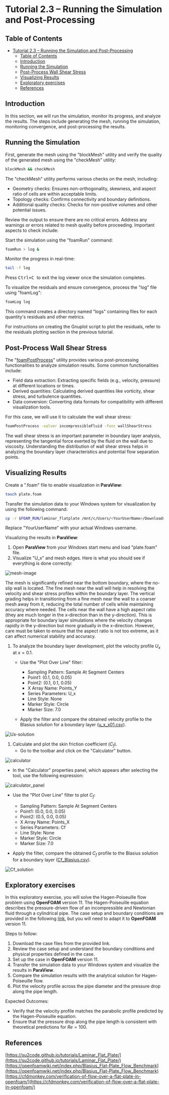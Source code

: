 # Tutorial 2.3 – Running the Simulation and Post-Processing

##  Table of Contents
- [Tutorial 2.3 – Running the Simulation and Post-Processing](#tutorial-23--running-the-simulation-and-post-processing)
  - [Table of Contents](#table-of-contents)
  - [Introduction](#introduction)
  - [Running the Simulation](#running-the-simulation)
  - [Post-Process Wall Shear Stress](#post-process-wall-shear-stress)
  - [Visualizing Results](#visualizing-results)
  - [Exploratory exercises](#exploratory-exercises)
  - [References](#references)

## Introduction

In this section, we will run the simulation, monitor its progress, and analyze the results. The steps include generating the mesh, running the simulation, monitoring convergence, and post-processing the results.

## Running the Simulation

First, generate the mesh using the "blockMesh" utility and verify the quality of the generated mesh using the "checkMesh" utility:

```bash
blockMesh && checkMesh
```

The "checkMesh" utility performs various checks on the mesh, including:
- Geometry checks: Ensures non-orthogonality, skewness, and aspect ratio of cells are within acceptable limits.
- Topology checks: Confirms connectivity and boundary definitions.
- Additional quality checks: Checks for non-positive volumes and other potential issues.

Review the output to ensure there are no critical errors. Address any warnings or errors related to mesh quality before proceeding. Important aspects to check include:

Start the simulation using the "foamRun" command:

```bash
foamRun > log &
```

Monitor the progress in real-time:

```bash
tail -f log
```

Press <kbd> Ctrl+C </kbd> to exit the log viewer once the simulation completes.

To visualize the residuals and ensure convergence, process the "log" file using "foamLog":

```bash
foamLog log
```

This command creates a directory named "logs" containing files for each quantity's residuals and other metrics.

For instructions on creating the Gnuplot script to plot the residuals, refer to the residuals plotting section in the previous tutorial.

## Post-Process Wall Shear Stress

The "[foamPostProcess](https://doc.cfd.direct/openfoam/user-guide-v11/post-processing-functionality)" utility provides various post-processing functionalities to analyze simulation results. Some common functionalities include:
- Field data extraction: Extracting specific fields (e.g., velocity, pressure) at different locations or times.
- Derived quantities: Calculating derived quantities like vorticity, shear stress, and turbulence quantities.
- Data conversion: Converting data formats for compatibility with different visualization tools.


For this case, we will use it to calculate the wall shear stress:

```bash
foamPostProcess -solver incompressibleFluid -func wallShearStress
```

The wall shear stress is an important parameter in boundary layer analysis, representing the tangential force exerted by the fluid on the wall due to viscosity. Understanding the distribution of wall shear stress helps in analyzing the boundary layer characteristics and potential flow separation points.

## Visualizing Results

Create a ".foam" file to enable visualization in **ParaView**:

```bash
touch plate.foam
```

Transfer the simulation data to your Windows system for visualization by using the following command:

```bash
cp -r $FOAM_RUN/laminar_flatplate /mnt/c/Users/<YourUserName>/Downloads/
```

Replace "YourUserName" with your actual Windows username.

Visualizing the results in **ParaView**:
1. Open **ParaView** from your Windows start menu and load "plate.foam" file.
2. Visualize "U_x" and mesh edges. Here is what you should see if everything is done correctly:

![mesh-image](mesh-image.png)

   The mesh is significantly refined near the bottom boundary, where the no-slip wall is located. The fine mesh near the wall will help in resolving the velocity and shear stress profiles within the boundary layer. The vertical grading helps in transitioning from a fine mesh near the wall to a coarser mesh away from it, reducing the total number of cells while maintaining accuracy where needed. The cells near the wall have a high aspect ratio (they are much longer in the x-direction than in the y-direction). This is appropriate for boundary layer simulations where the velocity changes rapidly in the y-direction but more gradually in the x-direction. However, care must be taken to ensure that the aspect ratio is not too extreme, as it can affect numerical stability and accuracy.
 
1. To analyze the boundary layer development, plot the velocity profile $`U_x`$ at $`x = 0.1`$. 
   - Use the "Plot Over Line" filter:
     - Sampling Pattern: Sample At Segment Centers
     - Point1: (0.1, 0.0, 0.05)
     - Point2: (0.1, 0.1, 0.05)
     - X Array Name: Points_Y
     - Series Parameters: U_x
     - Line Style: None
     - Marker Style: Circle
     - Marker Size: 7.0 
  
   - Apply the filter and compare the obtained velocity profile to the Blasius solution for a boundary layer ([u_x_x01.csv](u_x_x01.csv)).

![Ux-solution](Ux-solution.png)

1. Calculate and plot the skin friction coefficient ($`C_f`$).
   - Go to the toolbar and click on the "Calculator" button. 
     
![calculator](calculator.png)


   - In the "Calculator" properties panel, which appears after selecting the tool, use the following expression:

![calculator_panel](calculator_panel.png)
    
   - Use the "Plot Over Line" filter to plot $`C_f`$:
      - Sampling Pattern: Sample At Segment Centers
      - Point1: (0.0, 0.0, 0.05)
      - Point2: (0.5, 0.0, 0.05)
      - X Array Name: Points_X
      - Series Parameters: Cf
      - Line Style: None
      - Marker Style: Circle
      - Marker Size: 7.0 

   - Apply the filter, compare the obtained $`C_f`$ profile to the Blasius solution for a boundary layer ([Cf_Blasius.csv](Cf_Blasius.csv)).

![Cf_solution](Cf_solution.png)

## Exploratory exercises

In this exploratory exercise, you will solve the Hagen-Poiseuille flow problem using **OpenFOAM** version 11. The Hagen-Poiseuille equation describes the pressure-driven flow of an incompressible and Newtonian fluid through a cylindrical pipe. The case setup and boundary conditions are provided in the following [link](https://wiki.openfoam.com/Hagen_Poiseuille_by_Joel_Guerrero), but you will need to adapt it to **OpenFOAM** version 11.

Steps to follow:
1. Download the case files from the provided link.
2. Review the case setup and understand the boundary conditions and physical properties defined in the case.
3. Set up the case in **OpenFOAM** version 11.
4. Transfer the simulation data to your Windows system and visualize the results in **ParaView**.
5. Compare the simulation results with the analytical solution for Hagen-Poiseuille flow.
6. Plot the velocity profile across the pipe diameter and the pressure drop along the pipe length.
  
Expected Outcomes:
- Verify that the velocity profile matches the parabolic profile predicted by the Hagen-Poiseuille equation.
- Ensure that the pressure drop along the pipe length is consistent with theoretical predictions for $`Re = 100`$.

## References
[https://su2code.github.io/tutorials/Laminar_Flat_Plate/](https://su2code.github.io/tutorials/Laminar_Flat_Plate/)   
[https://openfoamwiki.net/index.php/Blasius_Flat-Plate_Flow_Benchmark](https://openfoamwiki.net/index.php/Blasius_Flat-Plate_Flow_Benchmark)
[https://cfdmonkey.com/verification-of-flow-over-a-flat-plate-in-openfoam/](https://cfdmonkey.com/verification-of-flow-over-a-flat-plate-in-openfoam/)


